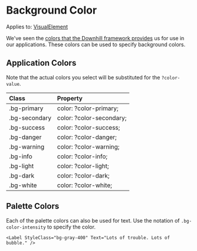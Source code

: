 # Background Color

Applies to: [VisualElement](https://docs.microsoft.com/en-us/dotnet/api/xamarin.forms.visualelement?view=xamarin-forms)

We've seen the [colors that the Downhill framework provides](colors.md) us for use in our applications. These colors can be used to specify background colors. 

## Application Colors

Note that the actual colors you select will be substituted for the `?color-value`.

| Class | Property |
| :--- | :--- |
| .bg-primary | color: ?color-primary; |
| .bg-secondary | color: ?color-secondary; |
| .bg-success | color: ?color-success; |
| .bg-danger | color: ?color-danger; |
| .bg-warning | color: ?color-warning; |
| .bg-info | color: ?color-info; |
| .bg-light | color: ?color-light; |
| .bg-dark | color: ?color-dark; |
| .bg-white | color: ?color-white; |

## Palette Colors

Each of the palette colors can also be used for text. Use the notation of `.bg-color-intensity` to specify the color. 

```text
<Label StyleClass="bg-gray-400" Text="Lots of trouble. Lots of bubble." />
```

